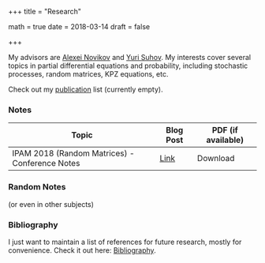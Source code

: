 +++
title = "Research"

math = true
date = 2018-03-14
draft = false

+++

My advisors are [Alexei Novikov](https://www.math.psu.edu/~anovikov/) and [Yuri Suhov](http://www.statslab.cam.ac.uk/Dept/People/suhov.html). My interests cover several topics in partial differential equations and probability, including stochastic processes, random matrices, KPZ equations, etc.

Check out my [publication](/publication) list (currently empty). 

### Notes

**Topic** | **Blog Post** | **PDF (if available)**
--- | --- | ---
IPAM 2018 (Random Matrices) - Conference Notes| [Link](/post/ipam2018_RMT) | Download


### Random Notes
(or even in other subjects)

### Bibliography

I just want to maintain a list of references for future research, mostly for convenience. Check it out here: [Bibliography](/bibliography).
